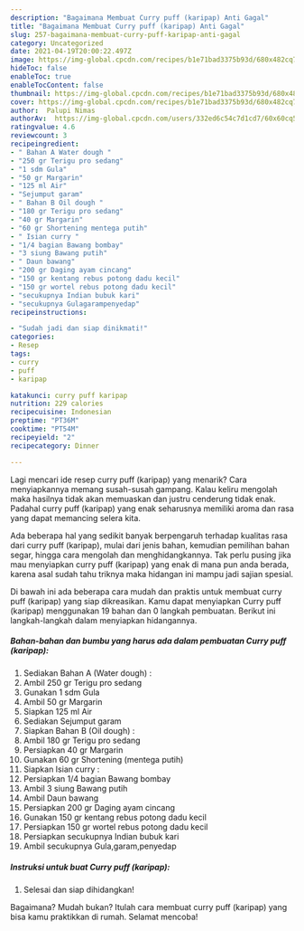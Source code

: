```yaml
---
description: "Bagaimana Membuat Curry puff (karipap) Anti Gagal"
title: "Bagaimana Membuat Curry puff (karipap) Anti Gagal"
slug: 257-bagaimana-membuat-curry-puff-karipap-anti-gagal
category: Uncategorized
date: 2021-04-19T20:00:22.497Z
image: https://img-global.cpcdn.com/recipes/b1e71bad3375b93d/680x482cq70/curry-puff-karipap-foto-resep-utama.jpg
hideToc: false
enableToc: true
enableTocContent: false
thumbnail: https://img-global.cpcdn.com/recipes/b1e71bad3375b93d/680x482cq70/curry-puff-karipap-foto-resep-utama.jpg
cover: https://img-global.cpcdn.com/recipes/b1e71bad3375b93d/680x482cq70/curry-puff-karipap-foto-resep-utama.jpg
author:  Palupi Nimas
authorAv:  https://img-global.cpcdn.com/users/332ed6c54c7d1cd7/60x60cq50/avatar.jpg
ratingvalue: 4.6
reviewcount: 3
recipeingredient:
- " Bahan A Water dough "
- "250 gr Terigu pro sedang"
- "1 sdm Gula"
- "50 gr Margarin"
- "125 ml Air"
- "Sejumput garam"
- " Bahan B Oil dough "
- "180 gr Terigu pro sedang"
- "40 gr Margarin"
- "60 gr Shortening mentega putih"
- " Isian curry "
- "1/4 bagian Bawang bombay"
- "3 siung Bawang putih"
- " Daun bawang"
- "200 gr Daging ayam cincang"
- "150 gr kentang rebus potong dadu kecil"
- "150 gr wortel rebus potong dadu kecil"
- "secukupnya Indian bubuk kari"
- "secukupnya Gulagarampenyedap"
recipeinstructions:

- "Sudah jadi dan siap dinikmati!"
categories:
- Resep
tags:
- curry
- puff
- karipap

katakunci: curry puff karipap 
nutrition: 229 calories
recipecuisine: Indonesian
preptime: "PT36M"
cooktime: "PT54M"
recipeyield: "2"
recipecategory: Dinner

---
```



Lagi mencari ide resep curry puff (karipap) yang menarik? Cara menyiapkannya memang susah-susah gampang. Kalau keliru mengolah maka hasilnya tidak akan memuaskan dan justru cenderung tidak enak. Padahal curry puff (karipap) yang enak seharusnya memiliki aroma dan rasa yang dapat memancing selera kita.


Ada beberapa hal yang sedikit banyak berpengaruh terhadap kualitas rasa dari curry puff (karipap), mulai dari jenis bahan, kemudian pemilihan bahan segar, hingga cara mengolah dan menghidangkannya. Tak perlu pusing jika mau menyiapkan curry puff (karipap) yang enak di mana pun anda berada, karena asal sudah tahu triknya maka hidangan ini mampu jadi sajian spesial.




Di bawah ini ada beberapa cara mudah dan praktis untuk membuat curry puff (karipap) yang siap dikreasikan. Kamu dapat menyiapkan Curry puff (karipap) menggunakan 19 bahan dan 0 langkah pembuatan. Berikut ini langkah-langkah dalam menyiapkan hidangannya.

<!--inarticleads1-->

##### Bahan-bahan dan bumbu yang harus ada dalam pembuatan Curry puff (karipap):

1. Sediakan  Bahan A (Water dough) :
1. Ambil 250 gr Terigu pro sedang
1. Gunakan 1 sdm Gula
1. Ambil 50 gr Margarin
1. Siapkan 125 ml Air
1. Sediakan Sejumput garam
1. Siapkan  Bahan B (Oil dough) :
1. Ambil 180 gr Terigu pro sedang
1. Persiapkan 40 gr Margarin
1. Gunakan 60 gr Shortening (mentega putih)
1. Siapkan  Isian curry :
1. Persiapkan 1/4 bagian Bawang bombay
1. Ambil 3 siung Bawang putih
1. Ambil  Daun bawang
1. Persiapkan 200 gr Daging ayam cincang
1. Gunakan 150 gr kentang rebus potong dadu kecil
1. Persiapkan 150 gr wortel rebus potong dadu kecil
1. Persiapkan secukupnya Indian bubuk kari
1. Ambil secukupnya Gula,garam,penyedap




<!--inarticleads2-->

##### Instruksi untuk buat Curry puff (karipap):


1. Selesai dan siap dihidangkan!



Bagaimana? Mudah bukan? Itulah cara membuat curry puff (karipap) yang bisa kamu praktikkan di rumah. Selamat mencoba!
